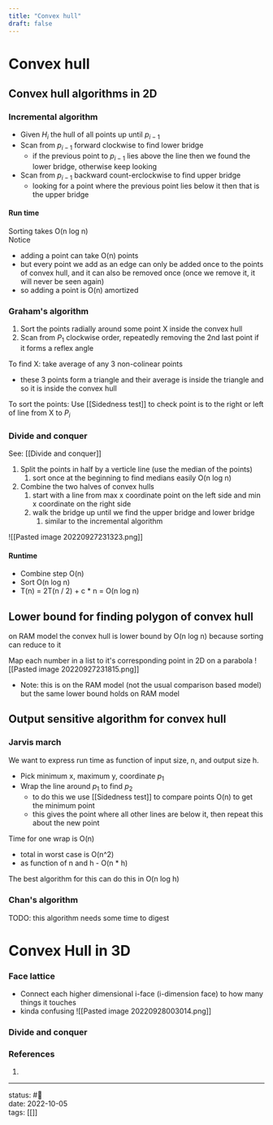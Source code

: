 ```yaml
---
title: "Convex hull"
draft: false
---
```

# Convex hull
## Convex hull algorithms in 2D
### Incremental algorithm
- Given $H_i$ the hull of all points up until $p_{i-1}$
- Scan from $p_{i-1}$ forward clockwise to find lower bridge
	- if the previous point to $p_{i-1}$ lies above the line then we found the lower bridge, otherwise keep looking
- Scan from $p_{i-1}$ backward count-erclockwise to find upper bridge
	- looking for a point where the previous point lies below it then that is the upper bridge
#### Run time
Sorting takes O(n log n)     
Notice
- adding a point can take O(n) points
- but every point we add as an edge can only be added once to the points of convex hull, and it can also be removed once (once we remove it, it will never be seen again)
- so adding a point is O(n) amortized

### Graham's algorithm
1. Sort the points radially around some point X inside the convex hull
2. Scan from $P_1$ clockwise order, repeatedly removing the 2nd last point if it forms a reflex angle

To find X: take average of any 3 non-colinear points 
- these 3 points form a triangle and their average is inside the triangle and so it is inside the convex hull

To sort the points: Use [[Sidedness test]] to check point is to the right or left of line from X to $P_i$

### Divide and conquer
See: [[Divide and conquer]]

1. Split the points in half by a verticle line (use the median of the points)
	1. sort once at the beginning to find medians easily O(n log n)
2. Combine the two halves of convex hulls 
	1. start with a line from max x coordinate point on the left side and min x coordinate on the right side
	2. walk the bridge up until we find the upper bridge and lower bridge
		1. similar to the incremental algorithm

![[Pasted image 20220927231323.png]]
#### Runtime
- Combine step O(n)
- Sort O(n log n)
- T(n) = 2T(n / 2) + c * n = O(n log n)

## Lower bound for finding polygon of convex hull
on RAM model the convex hull is lower bound by O(n log n) because sorting can reduce to it

Map each number in a list to it's corresponding point in 2D on a parabola
![[Pasted image 20220927231815.png]]
- Note: this is on the RAM model (not the usual comparison based model) but the same lower bound holds on RAM model

## Output sensitive algorithm for convex hull
### Jarvis march
We want to express run time as function of input size, n, and output size h.
- Pick minimum x, maximum y, coordinate $p_1$
- Wrap the line around $p_1$ to find $p_2$
	- to do this we use [[Sidedness test]] to compare points O(n) to get the minimum point
	- this gives the point where all other lines are below it, then repeat this about the new point
	
Time for one wrap is O(n)
- total in worst case is O(n^2)
- as function of n and h - O(n * h)

The best algorithm for this can do this in O(n log h)

### Chan's algorithm
TODO: this algorithm needs some time to digest

# Convex Hull in 3D
### Face lattice
- Connect each higher dimensional i-face (i-dimension face) to how many things it touches
- kinda confusing
![[Pasted image 20220928003014.png]]

### Divide and conquer

### References
1. 

---
status: #🌱             
date: 2022-10-05           
tags: [[]]           